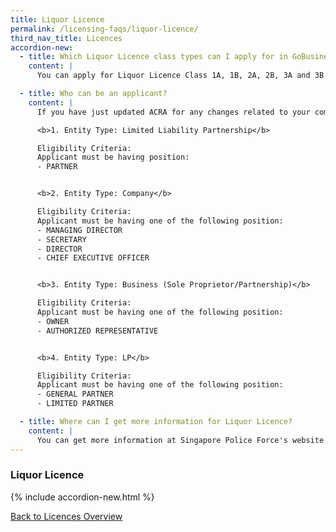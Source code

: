 ```yaml
---
title: Liquor Licence
permalink: /licensing-faqs/liquor-licence/
third_nav_title: Licences
accordion-new:
  - title: Which Liquor Licence class types can I apply for in GoBusiness Licensing Guided Journey?
    content: |
      You can apply for Liquor Licence Class 1A, 1B, 2A, 2B, 3A and 3B. Liqour Licence Class 4 and Temporary Liquor Licence (Class 5) can be applied in the Self-Service Journey feature [here](https://www.police.gov.sg/e-Services/Police-Licences/Liquor-Licence){:target="_blank"}.

  - title: Who can be an applicant?
    content: |
      If you have just updated ACRA for any changes related to your company's name or staff listing, please allow for at least a day before you submit any application on GoBusiness Licensing with relation to these changes. This waiting time is required to get the updates synced for GoBusiness system verification.

      <b>1. Entity Type: Limited Liability Partnership</b>

      Eligibility Criteria:
      Applicant must be having position:
      - PARTNER


      <b>2. Entity Type: Company</b>

      Eligibility Criteria:
      Applicant must be having one of the following position:
      - MANAGING DIRECTOR
      - SECRETARY
      - DIRECTOR
      - CHIEF EXECUTIVE OFFICER


      <b>3. Entity Type: Business (Sole Proprietor/Partnership)</b>

      Eligibility Criteria:
      Applicant must be having one of the following position:
      - OWNER
      - AUTHORIZED REPRESENTATIVE


      <b>4. Entity Type: LP</b>

      Eligibility Criteria:
      Applicant must be having one of the following position:
      - GENERAL PARTNER
      - LIMITED PARTNER

  - title: Where can I get more information for Liquor Licence?
    content: |
      You can get more information at Singapore Police Force's website [here](https://www.police.gov.sg/e-Services/Police-Licences/Liquor-Licence){:target="_blank"}.
---
```


### Liquor Licence

{% include accordion-new.html %}

[Back to Licences Overview](/licences/)
